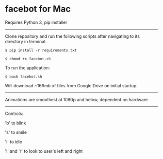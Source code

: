 # facebot for Mac

Requires Python 3, pip installer

--------------------------------------------------------------------------------

Clone repository and run the following scripts after navigating to its directory in terminal:

`$ pip install -r requirements.txt`

`$ chmod +x facebot.sh`

To run the application:

`$ bash facebot.sh`

Will download ~166mb of files from Google Drive on initial startup

--------------------------------------------------------------------------------

Animations are smoothest at 1080p and below, dependent on hardware

--------------------------------------------------------------------------------

Controls:

'b' to blink

's' to smile

'i' to idle

'l' and 'r' to look to user's left and right
